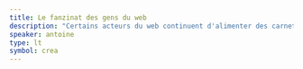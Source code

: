 ```yaml
---
title: Le fanzinat des gens du web
description: "Certains acteurs du web continuent d'alimenter des carnets ou de créer des livres web, en privilégiant le fait maison et un modèle distribué, un peu à la manière des fanzines des années 1990. Petite plongée dans des initiatives alternatives, indépendantes, parfois techniques, typographiques ou poétiques, de superstars ou d'illustres inconnus."
speaker: antoine
type: lt
symbol: crea
---
```

